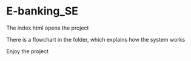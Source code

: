 # E-banking_SE

The index.html opens the project

There is a flowchart in the folder, which explains how the system works

Enjoy the project
